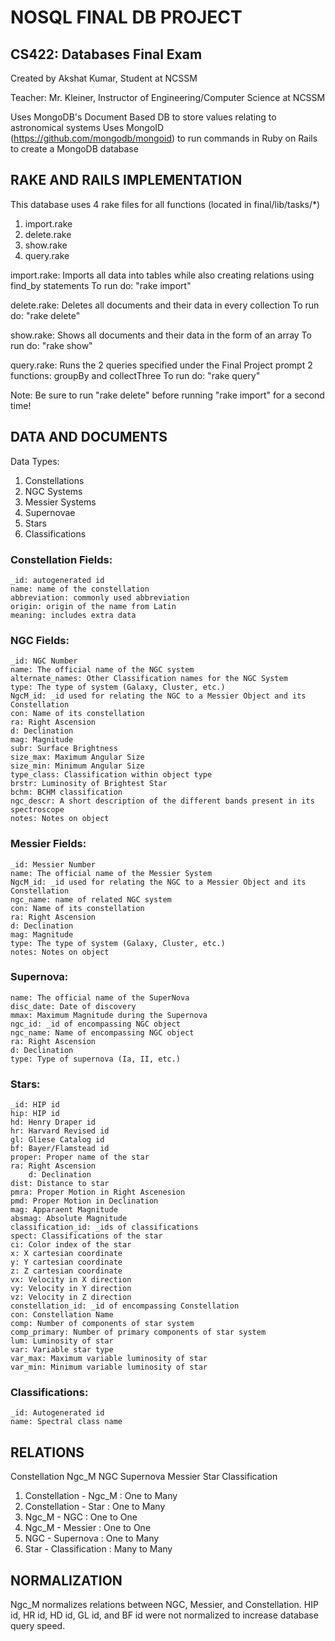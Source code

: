 # NOSQL FINAL DB PROJECT
## CS422: Databases Final Exam

Created by Akshat Kumar, Student at NCSSM

Teacher: Mr. Kleiner, Instructor of Engineering/Computer Science at NCSSM

Uses MongoDB's Document Based DB to store values relating to astronomical systems
Uses MongoID (https://github.com/mongodb/mongoid) to run commands in Ruby on Rails to create a MongoDB database

## RAKE AND RAILS IMPLEMENTATION
This database uses 4 rake files for all functions (located in final/lib/tasks/*)
1. import.rake
2. delete.rake
3. show.rake
4. query.rake

import.rake:
    Imports all data into tables while also creating relations using find_by statements
    To run do: "rake import"

delete.rake: 
        Deletes all documents and their data in every collection
        To run do: "rake delete"

show.rake:
    Shows all documents and their data in the form of an array
    To run do: "rake show"

query.rake:
    Runs the 2 queries specified under the Final Project prompt
    2 functions: groupBy and collectThree
    To run do: "rake query"

Note: Be sure to run "rake delete" before running "rake import" for a second time!

## DATA AND DOCUMENTS
Data Types:
1. Constellations
2. NGC Systems
3. Messier Systems
4. Supernovae
5. Stars
6. Classifications

### Constellation Fields:
    _id: autogenerated id 
    name: name of the constellation
    abbreviation: commonly used abbreviation
    origin: origin of the name from Latin
    meaning: includes extra data

### NGC Fields:
    _id: NGC Number
    name: The official name of the NGC system
    alternate_names: Other Classification names for the NGC System
    type: The type of system (Galaxy, Cluster, etc.)
    NgcM_id: _id used for relating the NGC to a Messier Object and its Constellation
    con: Name of its constellation
    ra: Right Ascension
    d: Declination
    mag: Magnitude
    subr: Surface Brightness
    size_max: Maximum Angular Size
    size_min: Minimum Angular Size
    type_class: Classification within object type
    brstr: Luminosity of Brightest Star
    bchm: BCHM classification
    ngc_descr: A short description of the different bands present in its spectroscope
    notes: Notes on object

### Messier Fields:
    _id: Messier Number
    name: The official name of the Messier System
    NgcM_id: _id used for relating the NGC to a Messier Object and its Constellation
    ngc_name: name of related NGC system
    con: Name of its constellation
    ra: Right Ascension
    d: Declination
    mag: Magnitude
    type: The type of system (Galaxy, Cluster, etc.)
    notes: Notes on object

### Supernova:
    name: The official name of the SuperNova
    disc_date: Date of discovery
    mmax: Maximum Magnitude during the Supernova
    ngc_id: _id of encompassing NGC object
    ngc_name: Name of encompassing NGC object 
    ra: Right Ascension
    d: Declination
    type: Type of supernova (Ia, II, etc.)

### Stars:
    _id: HIP id
    hip: HIP id
    hd: Henry Draper id
    hr: Harvard Revised id
    gl: Gliese Catalog id
    bf: Bayer/Flamstead id
    proper: Proper name of the star
    ra: Right Ascension
        d: Declination
    dist: Distance to star
    pmra: Proper Motion in Right Ascenesion
    pmd: Proper Motion in Declination
    mag: Apparaent Magnitude
    absmag: Absolute Magnitude
    classification_id: _ids of classifications
    spect: Classifications of the star
    ci: Color index of the star
    x: X cartesian coordinate
    y: Y cartesian coordinate
    z: Z cartesian coordinate
    vx: Velocity in X direction
    vy: Velocity in Y direction
    vz: Velocity in Z direction
    constellation_id: _id of encompassing Constellation
    con: Constellation Name
    comp: Number of components of star system
    comp_primary: Number of primary components of star system
    lum: Luminosity of star
    var: Variable star type
    var_max: Maximum variable luminosity of star
    var_min: Minimum variable luminosity of star

### Classifications:
    _id: Autogenerated id
    name: Spectral class name

## RELATIONS

Constellation
    Ngc_M
        NGC
            Supernova
        Messier
    Star
        Classification

1. Constellation - Ngc_M : One to Many
2. Constellation - Star  : One to Many
3. Ngc_M - NGC           : One to One
4. Ngc_M - Messier       : One to One
5. NGC - Supernova       : One to Many
6. Star - Classification : Many to Many

## NORMALIZATION

Ngc_M normalizes relations between NGC, Messier, and Constellation.
HIP id, HR id, HD id, GL id, and BF id were not normalized to increase database query speed.
